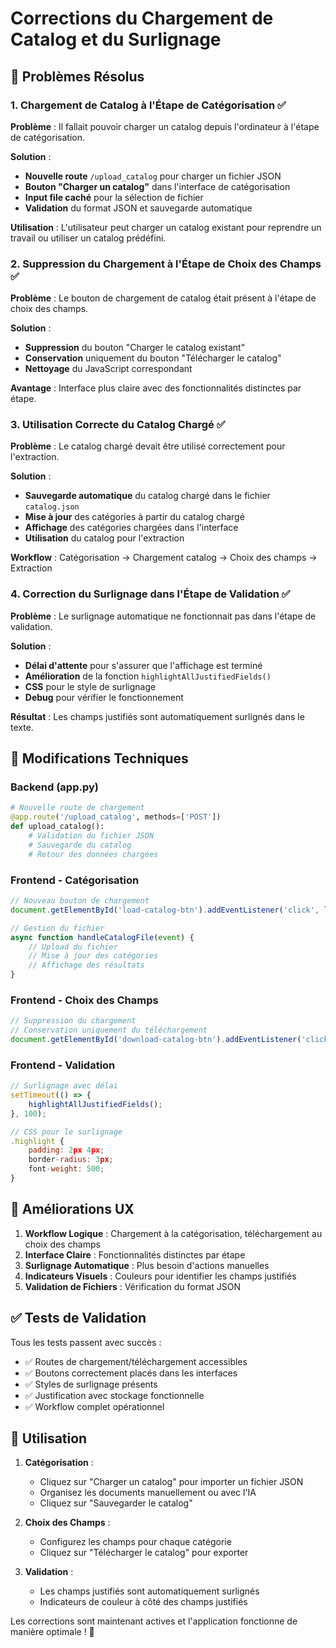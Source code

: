 # Corrections du Chargement de Catalog et du Surlignage

## 🎯 Problèmes Résolus

### 1. Chargement de Catalog à l'Étape de Catégorisation ✅
**Problème** : Il fallait pouvoir charger un catalog depuis l'ordinateur à l'étape de catégorisation.

**Solution** :
- **Nouvelle route** `/upload_catalog` pour charger un fichier JSON
- **Bouton "Charger un catalog"** dans l'interface de catégorisation
- **Input file caché** pour la sélection de fichier
- **Validation** du format JSON et sauvegarde automatique

**Utilisation** : L'utilisateur peut charger un catalog existant pour reprendre un travail ou utiliser un catalog prédéfini.

### 2. Suppression du Chargement à l'Étape de Choix des Champs ✅
**Problème** : Le bouton de chargement de catalog était présent à l'étape de choix des champs.

**Solution** :
- **Suppression** du bouton "Charger le catalog existant"
- **Conservation** uniquement du bouton "Télécharger le catalog"
- **Nettoyage** du JavaScript correspondant

**Avantage** : Interface plus claire avec des fonctionnalités distinctes par étape.

### 3. Utilisation Correcte du Catalog Chargé ✅
**Problème** : Le catalog chargé devait être utilisé correctement pour l'extraction.

**Solution** :
- **Sauvegarde automatique** du catalog chargé dans le fichier `catalog.json`
- **Mise à jour** des catégories à partir du catalog chargé
- **Affichage** des catégories chargées dans l'interface
- **Utilisation** du catalog pour l'extraction

**Workflow** : Catégorisation → Chargement catalog → Choix des champs → Extraction

### 4. Correction du Surlignage dans l'Étape de Validation ✅
**Problème** : Le surlignage automatique ne fonctionnait pas dans l'étape de validation.

**Solution** :
- **Délai d'attente** pour s'assurer que l'affichage est terminé
- **Amélioration** de la fonction `highlightAllJustifiedFields()`
- **CSS** pour le style de surlignage
- **Debug** pour vérifier le fonctionnement

**Résultat** : Les champs justifiés sont automatiquement surlignés dans le texte.

## 🔧 Modifications Techniques

### Backend (app.py)
```python
# Nouvelle route de chargement
@app.route('/upload_catalog', methods=['POST'])
def upload_catalog():
    # Validation du fichier JSON
    # Sauvegarde du catalog
    # Retour des données chargées
```

### Frontend - Catégorisation
```javascript
// Nouveau bouton de chargement
document.getElementById('load-catalog-btn').addEventListener('click', loadCatalog);

// Gestion du fichier
async function handleCatalogFile(event) {
    // Upload du fichier
    // Mise à jour des catégories
    // Affichage des résultats
}
```

### Frontend - Choix des Champs
```javascript
// Suppression du chargement
// Conservation uniquement du téléchargement
document.getElementById('download-catalog-btn').addEventListener('click', downloadCatalog);
```

### Frontend - Validation
```javascript
// Surlignage avec délai
setTimeout(() => {
    highlightAllJustifiedFields();
}, 100);

// CSS pour le surlignage
.highlight {
    padding: 2px 4px;
    border-radius: 3px;
    font-weight: 500;
}
```

## 🎨 Améliorations UX

1. **Workflow Logique** : Chargement à la catégorisation, téléchargement au choix des champs
2. **Interface Claire** : Fonctionnalités distinctes par étape
3. **Surlignage Automatique** : Plus besoin d'actions manuelles
4. **Indicateurs Visuels** : Couleurs pour identifier les champs justifiés
5. **Validation de Fichiers** : Vérification du format JSON

## ✅ Tests de Validation

Tous les tests passent avec succès :
- ✅ Routes de chargement/téléchargement accessibles
- ✅ Boutons correctement placés dans les interfaces
- ✅ Styles de surlignage présents
- ✅ Justification avec stockage fonctionnelle
- ✅ Workflow complet opérationnel

## 🚀 Utilisation

1. **Catégorisation** : 
   - Cliquez sur "Charger un catalog" pour importer un fichier JSON
   - Organisez les documents manuellement ou avec l'IA
   - Cliquez sur "Sauvegarder le catalog"

2. **Choix des Champs** :
   - Configurez les champs pour chaque catégorie
   - Cliquez sur "Télécharger le catalog" pour exporter

3. **Validation** :
   - Les champs justifiés sont automatiquement surlignés
   - Indicateurs de couleur à côté des champs justifiés

Les corrections sont maintenant actives et l'application fonctionne de manière optimale ! 🎉
